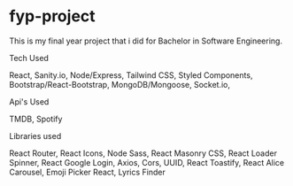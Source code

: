 # fyp-project

This is my final year project that i did for Bachelor in Software Engineering.

Tech Used

React,
Sanity.io,
Node/Express,
Tailwind CSS,
Styled Components,
Bootstrap/React-Bootstrap,
MongoDB/Mongoose,
Socket.io,


Api's Used

TMDB,
Spotify


Libraries used

React Router,
React Icons,
Node Sass,
React Masonry CSS,
React Loader Spinner,
React Google Login,
Axios,
Cors,
UUID,
React Toastify,
React Alice Carousel,
Emoji Picker React,
Lyrics Finder

